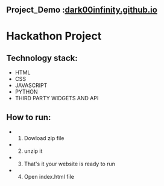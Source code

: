 ## Project_Demo :[dark00infinity.github.io](https://dark00infinity.github.io/)
# Hackathon Project
## Technology stack:
- HTML
- CSS
- JAVASCRIPT
- PYTHON
- THIRD PARTY WIDGETS AND API 
## How to run:
- 1. Dowload zip file
- 2. unzip it
- 3. That's it your website is ready to run
- 4. Open index.html file



